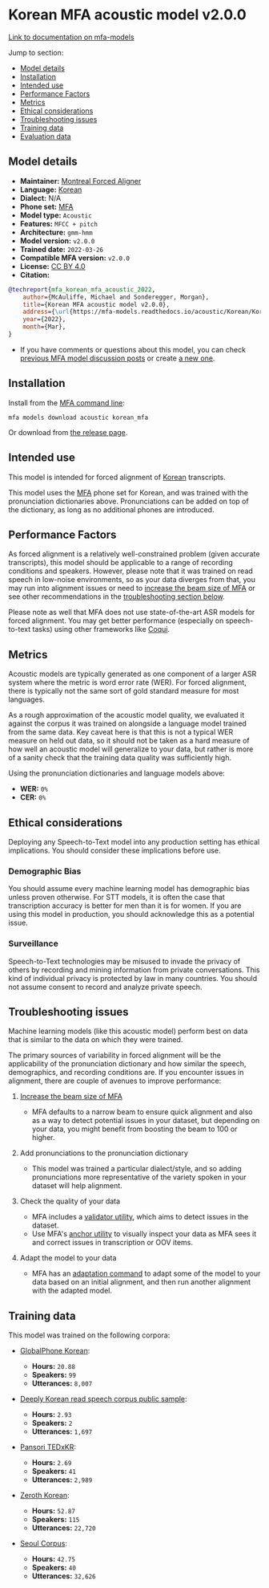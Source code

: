 
# Korean MFA acoustic model v2.0.0

[Link to documentation on mfa-models](https://mfa-models.readthedocs.io/en/main/acoustic/korean_mfa.html)

Jump to section:

- [Model details](#model-details)
- [Installation](#installation)
- [Intended use](#intended-use)
- [Performance Factors](#performance-factors)
- [Metrics](#metrics)
- [Ethical considerations](#ethical-considerations)
- [Troubleshooting issues](#troubleshooting-issues)
- [Training data](#training-data)
- [Evaluation data](#evaluation-data)

## Model details

- **Maintainer:** [Montreal Forced Aligner](https://montreal-forced-aligner.readthedocs.io/)
- **Language:** [Korean](https://en.wikipedia.org/wiki/Korean_language)
- **Dialect:** N/A
- **Phone set:** [MFA](https://mfa-models.readthedocs.io/en/refactor/mfa_phone_set.html#korean)
- **Model type:** `Acoustic`
- **Features:** `MFCC + pitch`
- **Architecture:** `gmm-hmm`
- **Model version:** `v2.0.0`
- **Trained date:** `2022-03-26`
- **Compatible MFA version:** `v2.0.0`
- **License:** [CC BY 4.0](https://github.com/MontrealCorpusTools/mfa-models/tree/main/acoustic/korean/mfa/v2.0.0/LICENSE)
- **Citation:**

```bibtex
@techreport{mfa_korean_mfa_acoustic_2022,
	author={McAuliffe, Michael and Sonderegger, Morgan},
	title={Korean MFA acoustic model v2.0.0},
	address={\url{https://mfa-models.readthedocs.io/acoustic/Korean/Korean MFA acoustic model v2_0_0.html}},
	year={2022},
	month={Mar},
}
```

- If you have comments or questions about this model, you can check [previous MFA model discussion posts](https://github.com/MontrealCorpusTools/mfa-models/discussions?discussions_q=Korean+MFA+acoustic+model+v2.0.0) or create [a new one](https://github.com/MontrealCorpusTools/mfa-models/discussions/new).

## Installation

Install from the [MFA command line](https://montreal-forced-aligner.readthedocs.io/en/latest/user_guide/models/index.html):

```
mfa models download acoustic korean_mfa
```

Or download from [the release page](https://github.com/MontrealCorpusTools/mfa-models/releases/tag/acoustic-korean_mfa-v2.0.0).

## Intended use

This model is intended for forced alignment of [Korean](https://en.wikipedia.org/wiki/Korean_language) transcripts.

This model uses the [MFA](https://mfa-models.readthedocs.io/en/refactor/mfa_phone_set.html#korean) phone set for Korean, and was trained with the pronunciation dictionaries above. Pronunciations can be added on top of the dictionary, as long as no additional phones are introduced.

## Performance Factors

As forced alignment is a relatively well-constrained problem (given accurate transcripts), this model should be applicable to a range of recording conditions and speakers. However, please note that it was trained on read speech in low-noise environments, so as your data diverges from that, you may run into alignment issues or need to [increase the beam size of MFA](https://montreal-forced-aligner.readthedocs.io/en/latest/user_guide/configuration/#configuring-specific-commands) or see other recommendations in the [troubleshooting section below](#troubleshooting-issues).

Please note as well that MFA does not use state-of-the-art ASR models for forced alignment. You may get better performance (especially on speech-to-text tasks) using other frameworks like [Coqui](https://coqui.ai/).

## Metrics

Acoustic models are typically generated as one component of a larger ASR system where the metric is word error rate (WER). For forced alignment, there is typically not the same sort of gold standard measure for most languages.

As a rough approximation of the acoustic model quality, we evaluated it against the corpus it was trained on alongside a language model trained from the same data.  Key caveat here is that this is not a typical WER measure on held out data, so it should not be taken as a hard measure of how well an acoustic model will generalize to your data, but rather is more of a sanity check that the training data quality was sufficiently high.

Using the pronunciation dictionaries and language models above:

- **WER:** `0%`
- **CER:** `0%`

## Ethical considerations

Deploying any Speech-to-Text model into any production setting has ethical implications. You should consider these implications before use.

### Demographic Bias

You should assume every machine learning model has demographic bias unless proven otherwise. For STT models, it is often the case that transcription accuracy is better for men than it is for women. If you are using this model in production, you should acknowledge this as a potential issue.

### Surveillance

Speech-to-Text technologies may be misused to invade the privacy of others by recording and mining information from private conversations. This kind of individual privacy is protected by law in many countries. You should not assume consent to record and analyze private speech.


## Troubleshooting issues

Machine learning models (like this acoustic model) perform best on data that is similar to the data on which they were trained.

The primary sources of variability in forced alignment will be the applicability of the pronunciation dictionary and how similar the speech, demographics, and recording conditions are. If you encounter issues in alignment, there are couple of avenues to improve performance:

1. [Increase the beam size of MFA](https://montreal-forced-aligner.readthedocs.io/en/latest/user_guide/configuration/#configuring-specific-commands)

   * MFA defaults to a narrow beam to ensure quick alignment and also as a way to detect potential issues in your dataset, but depending on your data, you might benefit from boosting the beam to 100 or higher.

2. Add pronunciations to the pronunciation dictionary

   * This model was trained a particular dialect/style, and so adding pronunciations more representative of the variety spoken in your dataset will help alignment.

3. Check the quality of your data

   * MFA includes a [validator utility](https://montreal-forced-aligner.readthedocs.io/en/latest/user_guide/data_validation.html), which aims to detect issues in the dataset.
   * Use MFA's [anchor utility](https://montreal-forced-aligner.readthedocs.io/en/latest/user_guide/workflows/anchor.html) to visually inspect your data as MFA sees it and correct issues in transcription or OOV items.

4. Adapt the model to your data

   * MFA has an [adaptation command](https://montreal-forced-aligner.readthedocs.io/en/latest/user_guide/workflows/adapt_acoustic_model.html) to adapt some of the model to your data based on an initial alignment, and then run another alignment with the adapted model.

## Training data

This model was trained on the following corpora:



   * [GlobalPhone Korean](../../../../corpus/korean/globalphone_korean/3.1/README.md):
     * **Hours:** `20.88`
     * **Speakers:** `99`
     * **Utterances:** `8,007`

   * [Deeply Korean read speech corpus public sample](../../../../corpus/korean/deeply_korean_read_speech_corpus_public_sample/README.md):
     * **Hours:** `2.93`
     * **Speakers:** `2`
     * **Utterances:** `1,697`

   * [Pansori TEDxKR](../../../../corpus/korean/pansori_tedxkr/README.md):
     * **Hours:** `2.69`
     * **Speakers:** `41`
     * **Utterances:** `2,989`

   * [Zeroth Korean](../../../../corpus/korean/zeroth_korean/README.md):
     * **Hours:** `52.87`
     * **Speakers:** `115`
     * **Utterances:** `22,720`

   * [Seoul Corpus](../../../../corpus/korean/seoul_corpus/README.md):
     * **Hours:** `42.75`
     * **Speakers:** `40`
     * **Utterances:** `32,626`
